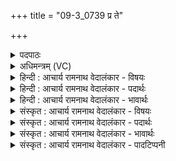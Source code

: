 +++
title = "09-3_0739 प्र ते"

+++
<details><summary>पदपाठः</summary>

प्र꣢। ते꣣। अश्नोतु। कुक्ष्योः꣢। प्र। इ꣣न्द्र। ब्र꣡ह्म꣢꣯णा। शि꣡रः꣢꣯। प्र। बा꣣हू꣡इति꣢। शू꣣र। रा꣡ध꣢꣯सा। ७३९।
</details>

<details><summary>अधिमन्त्रम् (VC)</summary>

- इन्द्रः
- विश्वामित्रो गाथिनः
- गायत्री
- षड्जः
</details>

<details><summary>हिन्दी : आचार्य रामनाथ वेदालंकार - विषयः</summary>

अगले मन्त्र में फिर उसी विषय का वर्णन है।
</details>

<details><summary>हिन्दी : आचार्य रामनाथ वेदालंकार - पदार्थः</summary>

पदार्थान्वयभाषाः -  हे(इन्द्र)मेरे अन्तरात्मन्!वह ब्रह्मानन्द-रस(ते)तेरे(कुक्ष्योः)दोनों कोखों में(प्र अश्नोतु)भली-भाँति व्याप जाए, (ब्रह्मणा)ब्रह्मज्ञान के साथ(शिरः)सिर में(प्र)भली-भाँति व्याप जाए,हे(शूर)शूरवीर मेरे अन्तरात्मन्! (राधसा)सिद्धि एवं सफलता के साथ(बाहू)दोनों भुजाओं में(प्र)भली-भाँति व्याप जाए ॥३॥
</details>

<details><summary>हिन्दी : आचार्य रामनाथ वेदालंकार - भावार्थः</summary>

भावार्थभाषाः -  ब्रह्मज्ञान और ब्रह्मानन्द जब जीवात्मा में व्यापता है तब उसका प्रभाव देह में स्थित सभी अङ्गों पर पड़ता है। मन में श्रेष्ठ संकल्प,सिर में ज्ञानेन्द्रियों तथा बुद्धि के व्यापार और भुजाओं में सत्कर्म भली-भाँति तरंगित होने लगते हैं ॥३॥
</details>

<details><summary>संस्कृत : आचार्य रामनाथ वेदालंकार - विषयः</summary>

अथ पुनरपि तमेव विषयमाह।
</details>

<details><summary>संस्कृत : आचार्य रामनाथ वेदालंकार - पदार्थः</summary>

पदार्थान्वयभाषाः -  हे(इन्द्र)मदीय अन्तरात्मन्!स ब्रह्मानन्दरसः(ते)तव(कुक्ष्योः)उभयोः कुक्षिप्रदेशयोर्मध्ये(प्र अश्नोतु)प्रकर्षेण व्याप्नोतु, (ब्रह्मणा६)ब्रह्मज्ञानेन सह(शिरः)मूर्धानम्(प्र)प्रकर्षेण व्याप्नोतु। हे(शूर)वीर मदीय अन्तरात्मन्! (राधसा)संसिद्ध्या साफल्येन वा सह(बाहू)भुजौ(प्र)प्रकर्षेण व्याप्नोतु ॥३॥७
</details>

<details><summary>संस्कृत : आचार्य रामनाथ वेदालंकार - भावार्थः</summary>

भावार्थभाषाः -  ब्रह्मज्ञानं ब्रह्मानन्दश्च यदा जीवात्मानं व्याप्नोति तदा तत्प्रभावः देहस्थेषु सर्वेष्वङ्गेषु संजायते। मनसि सत्संकल्पाः,शिरसि ज्ञानेन्द्रियाणां बुद्धेश्च व्यापाराः बाह्वोश्च सत्कर्माणि सुतरां तरङ्गायन्ते ॥३॥
</details>

<details><summary>संस्कृत : आचार्य रामनाथ वेदालंकार - पादटिप्पनी</summary>

टिप्पणी:   ५. ऋ० ३।५१।१२ ‘राधसा’ इत्यत्र ‘राध॑से’ इति पाठः। ६. ब्रह्मणा अन्नेन शिरः, अथवा ब्रह्मणा त्रैविद्यलक्षणेन शिरः इति वि०। ७. दयानन्दर्षिरिममपि मन्त्रमृग्भाष्ये राजविषये व्याचख्यौ।
</details>